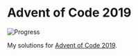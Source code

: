 # Advent of Code 2019

![Progress](https://progress-bar.dev/4/ "Progress")

My solutions for [Advent of Code 2019](https://adventofcode.com/2019/).
